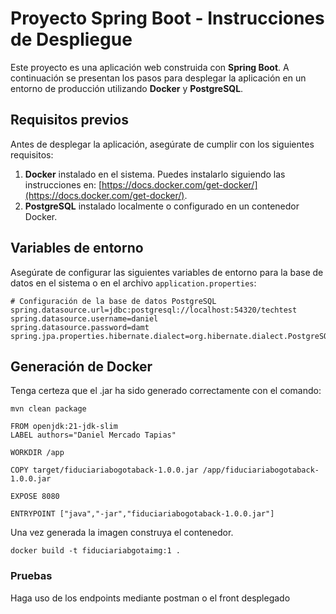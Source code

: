 # Proyecto Spring Boot - Instrucciones de Despliegue

Este proyecto es una aplicación web construida con **Spring Boot**. A continuación se presentan los pasos para desplegar la aplicación en un entorno de producción utilizando **Docker** y **PostgreSQL**.

## Requisitos previos

Antes de desplegar la aplicación, asegúrate de cumplir con los siguientes requisitos:

1. **Docker** instalado en el sistema. Puedes instalarlo siguiendo las instrucciones en: [https://docs.docker.com/get-docker/](https://docs.docker.com/get-docker/).
3. **PostgreSQL** instalado localmente o configurado en un contenedor Docker.

## Variables de entorno

Asegúrate de configurar las siguientes variables de entorno para la base de datos en el sistema o en el archivo `application.properties`:

```properties
# Configuración de la base de datos PostgreSQL
spring.datasource.url=jdbc:postgresql://localhost:54320/techtest
spring.datasource.username=daniel
spring.datasource.password=damt
spring.jpa.properties.hibernate.dialect=org.hibernate.dialect.PostgreSQLDialect
```

## Generación de Docker

Tenga certeza que el .jar ha sido generado correctamente con el comando:
```
mvn clean package
```

```properties
FROM openjdk:21-jdk-slim
LABEL authors="Daniel Mercado Tapias"

WORKDIR /app

COPY target/fiduciariabogotaback-1.0.0.jar /app/fiduciariabogotaback-1.0.0.jar

EXPOSE 8080

ENTRYPOINT ["java","-jar","fiduciariabogotaback-1.0.0.jar"]
```

Una vez generada la imagen construya el contenedor.

```
docker build -t fiduciariabgotaimg:1 .
```


### Pruebas

Haga uso de los endpoints mediante postman o el front desplegado